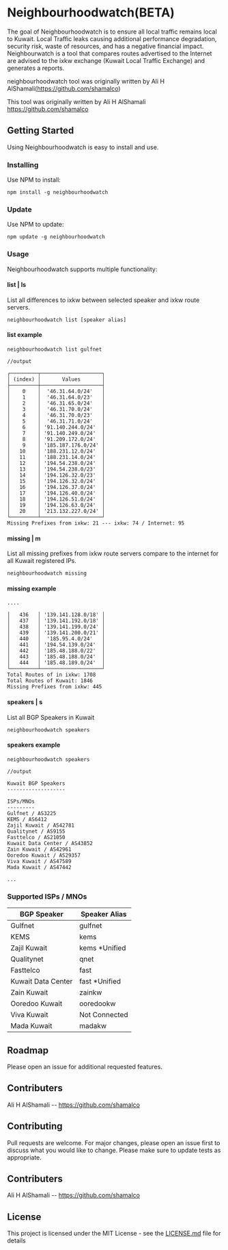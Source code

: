 # Neighbourhoodwatch(BETA)
The goal of Neighbourhoodwatch is to ensure all local traffic remains local to Kuwait. Local Traffic leaks causing additional performance degradation, security risk, waste of resources, and has a negative financial impact. Neighbourwatch is a tool that compares routes advertised to the Internet are advised to the ixkw exchange (Kuwait Local Traffic Exchange) and generates a reports.

neighbourhoodwatch tool was originally written by Ali H AlShamali(https://github.com/shamalco)

This tool was originally written by Ali H AlShamali https://github.com/shamalco

## Getting Started
Using Neighbourhoodwatch is easy to install and use.

### Installing
Use NPM to install:
```
npm install -g neighbourhoodwatch
```

### Update
Use NPM to update:
```
npm update -g neighbourhoodwatch
```

### Usage
Neighbourhoodwatch supports multiple functionality:

#### list | ls
List all differences to ixkw between selected speaker and ixkw route servers.
```
neighbourhoodwatch list [speaker alias]
```
#### list example
```
neighbourhoodwatch list gulfnet

//output

┌─────────┬────────────────────┐
│ (index) │       Values       │
├─────────┼────────────────────┤
│    0    │  '46.31.64.0/24'   │
│    1    │  '46.31.64.0/23'   │
│    2    │  '46.31.65.0/24'   │
│    3    │  '46.31.70.0/24'   │
│    4    │  '46.31.70.0/23'   │
│    5    │  '46.31.71.0/24'   │
│    6    │ '91.140.244.0/24'  │
│    7    │ '91.140.249.0/24'  │
│    8    │ '91.209.172.0/24'  │
│    9    │ '185.187.176.0/24' │
│   10    │ '188.231.12.0/24'  │
│   11    │ '188.231.14.0/24'  │
│   12    │ '194.54.238.0/24'  │
│   13    │ '194.54.238.0/23'  │
│   14    │ '194.126.32.0/23'  │
│   15    │ '194.126.32.0/24'  │
│   16    │ '194.126.37.0/24'  │
│   17    │ '194.126.40.0/24'  │
│   18    │ '194.126.51.0/24'  │
│   19    │ '194.126.63.0/24'  │
│   20    │ '213.132.227.0/24' │
└─────────┴────────────────────┘
Missing Prefixes from ixkw: 21 --- ixkw: 74 / Internet: 95
```

#### missing | m
List all missing prefixes from ixkw route servers compare to the internet for all Kuwait registered IPs.
```
neighbourhoodwatch missing
```
#### missing example
```
....

│   436   │ '139.141.128.0/18' │
│   437   │ '139.141.192.0/18' │
│   438   │ '139.141.199.0/24' │
│   439   │ '139.141.200.0/21' │
│   440   │  '185.95.4.0/24'   │
│   441   │ '194.54.139.0/24'  │
│   442   │ '185.48.188.0/22'  │
│   443   │ '185.48.188.0/24'  │
│   444   │ '185.48.189.0/24'  │
└─────────┴────────────────────┘
Total Routes of in ixkw: 1708
Total Routes of Kuwait: 1846
Missing Prefixes from ixkw: 445
```
#### speakers | s
List all BGP Speakers in Kuwait
```
neighbourhoodwatch speakers
```
#### speakers example
```
neighbourhoodwatch speakers

//output

Kuwait BGP Speakers
-------------------

ISPs/MNOs
---------
Gulfnet / AS3225
KEMS / AS6412
Zajil Kuwait / AS42781
Qualitynet / AS9155
Fasttelco / AS21050
Kuwait Data Center / AS43852
Zain Kuwait / AS42961
Ooredoo Kuwait / AS29357
Viva Kuwait / AS47589
Mada Kuwait / AS47442

...
```

### Supported ISPs / MNOs
| BGP Speaker   | Speaker Alias     |
| ------------- | -------------     |
| Gulfnet       | gulfnet           |
| KEMS          | kems              |
| Zajil Kuwait  | kems  *Unified    |
| Qualitynet    | qnet              |
| Fasttelco     | fast              |
| Kuwait Data Center| fast *Unified |
| Zain Kuwait   | zainkw            | 
| Ooredoo Kuwait| ooredookw         |  
| Viva Kuwait   | Not Connected     | 
| Mada Kuwait   | madakw            |

## Roadmap
Please open an issue for additional requested features.

## Contributers 
Ali H AlShamali -- https://github.com/shamalco

## Contributing
Pull requests are welcome. For major changes, please open an issue first to discuss what you would like to change.
Please make sure to update tests as appropriate.

## Contributers 
Ali H AlShamali -- https://github.com/shamalco

## License
This project is licensed under the MIT License - see the [LICENSE.md](LICENSE.md) file for details
